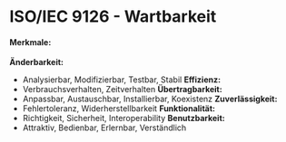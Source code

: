 # ISO/IEC 9126 - Wartbarkeit
#### Merkmale:
**Änderbarkeit:** 
- Analysierbar, Modifizierbar, Testbar, Stabil
**Effizienz:**
- Verbrauchsverhalten, Zeitverhalten
**Übertragbarkeit:**
- Anpassbar, Austauschbar, Installierbar, Koexistenz
**Zuverlässigkeit:**
- Fehlertoleranz, Widerherstellbarkeit
**Funktionalität:**
- Richtigkeit, Sicherheit, Interoperability
**Benutzbarkeit:**
- Attraktiv, Bedienbar, Erlernbar, Verständlich